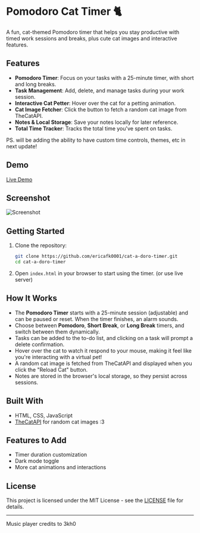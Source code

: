# Pomodoro Cat Timer 🐈

A fun, cat-themed Pomodoro timer that helps you stay productive with timed work sessions and breaks, plus cute cat images and interactive features.

## Features

- **Pomodoro Timer**: Focus on your tasks with a 25-minute timer, with short and long breaks.
- **Task Management**: Add, delete, and manage tasks during your work session.
- **Interactive Cat Petter**: Hover over the cat for a petting animation.
- **Cat Image Fetcher**: Click the button to fetch a random cat image from TheCatAPI.
- **Notes & Local Storage**: Save your notes locally for later reference.
- **Total Time Tracker**: Tracks the total time you've spent on tasks.

PS. will be adding the ability to have custom time controls, themes, etc in next update!

## Demo

[Live Demo](https://ericafk0001.github.io/cat-a-doro-timer/)

## Screenshot

![Screenshot](https://cloud-mnao3sjxb-hack-club-bot.vercel.app/0image.png)

## Getting Started

1. Clone the repository:

   ```bash
   git clone https://github.com/ericafk0001/cat-a-doro-timer.git
   cd cat-a-doro-timer
   ```

2. Open `index.html` in your browser to start using the timer. (or use live server)

## How It Works

- The **Pomodoro Timer** starts with a 25-minute session (adjustable) and can be paused or reset. When the timer finishes, an alarm sounds.
- Choose between **Pomodoro**, **Short Break**, or **Long Break** timers, and switch between them dynamically.
- Tasks can be added to the to-do list, and clicking on a task will prompt a delete confirmation.
- Hover over the cat to watch it respond to your mouse, making it feel like you're interacting with a virtual pet!
- A random cat image is fetched from TheCatAPI and displayed when you click the "Reload Cat" button.
- Notes are stored in the browser's local storage, so they persist across sessions.

## Built With

- HTML, CSS, JavaScript
- [TheCatAPI](https://thecatapi.com/) for random cat images :3

## Features to Add

- Timer duration customization
- Dark mode toggle
- More cat animations and interactions

## License

This project is licensed under the MIT License - see the [LICENSE](LICENSE) file for details.

---

Music player credits to 3kh0
